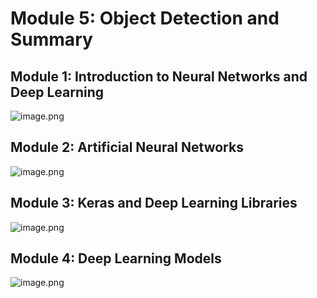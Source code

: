 

# Module 5: Object Detection and Summary
## Module 1: Introduction to Neural Networks and Deep Learning
![image.png](https://prod-files-secure.s3.us-west-2.amazonaws.com/03e82b26-cccb-4906-bb56-adabcbdc0655/a8d40bcb-c482-4026-8872-311e16b2dc63/image.png?X-Amz-Algorithm=AWS4-HMAC-SHA256&X-Amz-Content-Sha256=UNSIGNED-PAYLOAD&X-Amz-Credential=ASIAZI2LB466ZVMS7XHJ%2F20250203%2Fus-west-2%2Fs3%2Faws4_request&X-Amz-Date=20250203T062043Z&X-Amz-Expires=3600&X-Amz-Security-Token=IQoJb3JpZ2luX2VjEPb%2F%2F%2F%2F%2F%2F%2F%2F%2F%2FwEaCXVzLXdlc3QtMiJHMEUCIB%2FAQm6RV5Y9cDp0XKHboRH8tXFZWpaKq0tHFa52u4FRAiEAzKyuYhJ9NxcHaQ3HdpprZL9514%2FrHkGJMb2nyl6zSz4qiAQI%2F%2F%2F%2F%2F%2F%2F%2F%2F%2F%2F%2FARAAGgw2Mzc0MjMxODM4MDUiDBBNM4ZK7B7GJ5Q52yrcAz2vr7ODM79zwef94Up%2FvsEKGYats5g90aR6YrCTVaefm12XaLWKiWT9WZ5nomGFK1vKVD0uATNVq6GaQvM0Y5sW9v1m8kH5%2BTvpptiGA4ViZ3O1G7AweKydNpGWjItJoowG4IgFUB4uXPHSXY8yW2vPFjI5xiQjkdj1axd78atT%2FbzWHo75fmEy%2FhYJbe%2FZiMhyQiM2i9pQLzHVOPWduxYMHOPLNp8BRoPaC2br2QBh21hRQDpq15F5y5D2qe3Uv9h%2B0seank9kuon9lvOR7CmB4wxGQ%2FwHF0aDu5sQ%2Bli19rW2uwT928CMK1usUtpHZpek4fTUAJsPQMfEjMYcFaRjNaiJNymtErkdJpPi9v0ru%2F2YaWjjW9Lda4DW%2FPlPSb796p2S2p%2FNXfoSfkBqfH51HSB6o%2F1zh29HmYm0zSaqIPAFpjc%2Bl4fXnxKzjwK0bDw4AiDLoK8pflpSOPsiWH%2BY2%2FzKv7wlPtNoUtqtIuqVpgjpnIoe7WLQcTfkc0uC0pJXRku3tINrJh7MyK54%2BFI1IEwy%2FfrPAAGFlhwu%2B5DANIxxqJwIxNk2fjb5qHEU6sdxdXQoosA%2BWmE9NqEQF1Wbi14WSJBuxoF%2BZgidq7RaAcMd0%2Bh5GSJL6m0TMOi5gb0GOqUBEgg22HOsQkMQ46%2BdGGZZ82rcL6goccGFSNUX7eraaFJMIe1MqF8FMbkJQ%2B1IXGRy9K9KmNrzGDQBeqrcXa6bAA%2FunPeV1cw8svHQThF7G02TVQh8ChoqED70Lt4twoic4sfUlWfNiH0ATZPORnHmNIRPEDaSiK9kKrk9vOu6Wcwgll69CKgRHK7YZrCUTKaXwRRVoTBmx7iBup%2FctrFOUDcNyFe6&X-Amz-Signature=9bd9e15f2afac2bc0c80b2eea7e4d3c924093d35745b4b1b1a6e07f25888a8df&X-Amz-SignedHeaders=host&x-id=GetObject)
## Module 2: Artificial Neural Networks
![image.png](https://prod-files-secure.s3.us-west-2.amazonaws.com/03e82b26-cccb-4906-bb56-adabcbdc0655/5157ca89-62da-41d9-a98f-6432b71047a9/image.png?X-Amz-Algorithm=AWS4-HMAC-SHA256&X-Amz-Content-Sha256=UNSIGNED-PAYLOAD&X-Amz-Credential=ASIAZI2LB466ZVMS7XHJ%2F20250203%2Fus-west-2%2Fs3%2Faws4_request&X-Amz-Date=20250203T062043Z&X-Amz-Expires=3600&X-Amz-Security-Token=IQoJb3JpZ2luX2VjEPb%2F%2F%2F%2F%2F%2F%2F%2F%2F%2FwEaCXVzLXdlc3QtMiJHMEUCIB%2FAQm6RV5Y9cDp0XKHboRH8tXFZWpaKq0tHFa52u4FRAiEAzKyuYhJ9NxcHaQ3HdpprZL9514%2FrHkGJMb2nyl6zSz4qiAQI%2F%2F%2F%2F%2F%2F%2F%2F%2F%2F%2F%2FARAAGgw2Mzc0MjMxODM4MDUiDBBNM4ZK7B7GJ5Q52yrcAz2vr7ODM79zwef94Up%2FvsEKGYats5g90aR6YrCTVaefm12XaLWKiWT9WZ5nomGFK1vKVD0uATNVq6GaQvM0Y5sW9v1m8kH5%2BTvpptiGA4ViZ3O1G7AweKydNpGWjItJoowG4IgFUB4uXPHSXY8yW2vPFjI5xiQjkdj1axd78atT%2FbzWHo75fmEy%2FhYJbe%2FZiMhyQiM2i9pQLzHVOPWduxYMHOPLNp8BRoPaC2br2QBh21hRQDpq15F5y5D2qe3Uv9h%2B0seank9kuon9lvOR7CmB4wxGQ%2FwHF0aDu5sQ%2Bli19rW2uwT928CMK1usUtpHZpek4fTUAJsPQMfEjMYcFaRjNaiJNymtErkdJpPi9v0ru%2F2YaWjjW9Lda4DW%2FPlPSb796p2S2p%2FNXfoSfkBqfH51HSB6o%2F1zh29HmYm0zSaqIPAFpjc%2Bl4fXnxKzjwK0bDw4AiDLoK8pflpSOPsiWH%2BY2%2FzKv7wlPtNoUtqtIuqVpgjpnIoe7WLQcTfkc0uC0pJXRku3tINrJh7MyK54%2BFI1IEwy%2FfrPAAGFlhwu%2B5DANIxxqJwIxNk2fjb5qHEU6sdxdXQoosA%2BWmE9NqEQF1Wbi14WSJBuxoF%2BZgidq7RaAcMd0%2Bh5GSJL6m0TMOi5gb0GOqUBEgg22HOsQkMQ46%2BdGGZZ82rcL6goccGFSNUX7eraaFJMIe1MqF8FMbkJQ%2B1IXGRy9K9KmNrzGDQBeqrcXa6bAA%2FunPeV1cw8svHQThF7G02TVQh8ChoqED70Lt4twoic4sfUlWfNiH0ATZPORnHmNIRPEDaSiK9kKrk9vOu6Wcwgll69CKgRHK7YZrCUTKaXwRRVoTBmx7iBup%2FctrFOUDcNyFe6&X-Amz-Signature=f7d6830a15a9a248cc590d6a5d27df697277028666100802bb598766a3850378&X-Amz-SignedHeaders=host&x-id=GetObject)
## Module 3: Keras and Deep Learning Libraries
![image.png](https://prod-files-secure.s3.us-west-2.amazonaws.com/03e82b26-cccb-4906-bb56-adabcbdc0655/5089ce50-05f1-470d-ad42-42503bf1df5f/image.png?X-Amz-Algorithm=AWS4-HMAC-SHA256&X-Amz-Content-Sha256=UNSIGNED-PAYLOAD&X-Amz-Credential=ASIAZI2LB466ZVMS7XHJ%2F20250203%2Fus-west-2%2Fs3%2Faws4_request&X-Amz-Date=20250203T062043Z&X-Amz-Expires=3600&X-Amz-Security-Token=IQoJb3JpZ2luX2VjEPb%2F%2F%2F%2F%2F%2F%2F%2F%2F%2FwEaCXVzLXdlc3QtMiJHMEUCIB%2FAQm6RV5Y9cDp0XKHboRH8tXFZWpaKq0tHFa52u4FRAiEAzKyuYhJ9NxcHaQ3HdpprZL9514%2FrHkGJMb2nyl6zSz4qiAQI%2F%2F%2F%2F%2F%2F%2F%2F%2F%2F%2F%2FARAAGgw2Mzc0MjMxODM4MDUiDBBNM4ZK7B7GJ5Q52yrcAz2vr7ODM79zwef94Up%2FvsEKGYats5g90aR6YrCTVaefm12XaLWKiWT9WZ5nomGFK1vKVD0uATNVq6GaQvM0Y5sW9v1m8kH5%2BTvpptiGA4ViZ3O1G7AweKydNpGWjItJoowG4IgFUB4uXPHSXY8yW2vPFjI5xiQjkdj1axd78atT%2FbzWHo75fmEy%2FhYJbe%2FZiMhyQiM2i9pQLzHVOPWduxYMHOPLNp8BRoPaC2br2QBh21hRQDpq15F5y5D2qe3Uv9h%2B0seank9kuon9lvOR7CmB4wxGQ%2FwHF0aDu5sQ%2Bli19rW2uwT928CMK1usUtpHZpek4fTUAJsPQMfEjMYcFaRjNaiJNymtErkdJpPi9v0ru%2F2YaWjjW9Lda4DW%2FPlPSb796p2S2p%2FNXfoSfkBqfH51HSB6o%2F1zh29HmYm0zSaqIPAFpjc%2Bl4fXnxKzjwK0bDw4AiDLoK8pflpSOPsiWH%2BY2%2FzKv7wlPtNoUtqtIuqVpgjpnIoe7WLQcTfkc0uC0pJXRku3tINrJh7MyK54%2BFI1IEwy%2FfrPAAGFlhwu%2B5DANIxxqJwIxNk2fjb5qHEU6sdxdXQoosA%2BWmE9NqEQF1Wbi14WSJBuxoF%2BZgidq7RaAcMd0%2Bh5GSJL6m0TMOi5gb0GOqUBEgg22HOsQkMQ46%2BdGGZZ82rcL6goccGFSNUX7eraaFJMIe1MqF8FMbkJQ%2B1IXGRy9K9KmNrzGDQBeqrcXa6bAA%2FunPeV1cw8svHQThF7G02TVQh8ChoqED70Lt4twoic4sfUlWfNiH0ATZPORnHmNIRPEDaSiK9kKrk9vOu6Wcwgll69CKgRHK7YZrCUTKaXwRRVoTBmx7iBup%2FctrFOUDcNyFe6&X-Amz-Signature=4d7fb9e08dfc39a5924bab7092fe770a6d6ffb56c74de6d5bdae16bf5909957b&X-Amz-SignedHeaders=host&x-id=GetObject)
## Module 4: Deep Learning Models
![image.png](https://prod-files-secure.s3.us-west-2.amazonaws.com/03e82b26-cccb-4906-bb56-adabcbdc0655/4e22fcb0-cfbc-4d28-b961-b9b8fde071f0/image.png?X-Amz-Algorithm=AWS4-HMAC-SHA256&X-Amz-Content-Sha256=UNSIGNED-PAYLOAD&X-Amz-Credential=ASIAZI2LB466ZVMS7XHJ%2F20250203%2Fus-west-2%2Fs3%2Faws4_request&X-Amz-Date=20250203T062043Z&X-Amz-Expires=3600&X-Amz-Security-Token=IQoJb3JpZ2luX2VjEPb%2F%2F%2F%2F%2F%2F%2F%2F%2F%2FwEaCXVzLXdlc3QtMiJHMEUCIB%2FAQm6RV5Y9cDp0XKHboRH8tXFZWpaKq0tHFa52u4FRAiEAzKyuYhJ9NxcHaQ3HdpprZL9514%2FrHkGJMb2nyl6zSz4qiAQI%2F%2F%2F%2F%2F%2F%2F%2F%2F%2F%2F%2FARAAGgw2Mzc0MjMxODM4MDUiDBBNM4ZK7B7GJ5Q52yrcAz2vr7ODM79zwef94Up%2FvsEKGYats5g90aR6YrCTVaefm12XaLWKiWT9WZ5nomGFK1vKVD0uATNVq6GaQvM0Y5sW9v1m8kH5%2BTvpptiGA4ViZ3O1G7AweKydNpGWjItJoowG4IgFUB4uXPHSXY8yW2vPFjI5xiQjkdj1axd78atT%2FbzWHo75fmEy%2FhYJbe%2FZiMhyQiM2i9pQLzHVOPWduxYMHOPLNp8BRoPaC2br2QBh21hRQDpq15F5y5D2qe3Uv9h%2B0seank9kuon9lvOR7CmB4wxGQ%2FwHF0aDu5sQ%2Bli19rW2uwT928CMK1usUtpHZpek4fTUAJsPQMfEjMYcFaRjNaiJNymtErkdJpPi9v0ru%2F2YaWjjW9Lda4DW%2FPlPSb796p2S2p%2FNXfoSfkBqfH51HSB6o%2F1zh29HmYm0zSaqIPAFpjc%2Bl4fXnxKzjwK0bDw4AiDLoK8pflpSOPsiWH%2BY2%2FzKv7wlPtNoUtqtIuqVpgjpnIoe7WLQcTfkc0uC0pJXRku3tINrJh7MyK54%2BFI1IEwy%2FfrPAAGFlhwu%2B5DANIxxqJwIxNk2fjb5qHEU6sdxdXQoosA%2BWmE9NqEQF1Wbi14WSJBuxoF%2BZgidq7RaAcMd0%2Bh5GSJL6m0TMOi5gb0GOqUBEgg22HOsQkMQ46%2BdGGZZ82rcL6goccGFSNUX7eraaFJMIe1MqF8FMbkJQ%2B1IXGRy9K9KmNrzGDQBeqrcXa6bAA%2FunPeV1cw8svHQThF7G02TVQh8ChoqED70Lt4twoic4sfUlWfNiH0ATZPORnHmNIRPEDaSiK9kKrk9vOu6Wcwgll69CKgRHK7YZrCUTKaXwRRVoTBmx7iBup%2FctrFOUDcNyFe6&X-Amz-Signature=38010f9cb08aa88bab8155d26fa4c08e8755bc6ca6afe14e8d508d9a1adc9916&X-Amz-SignedHeaders=host&x-id=GetObject)